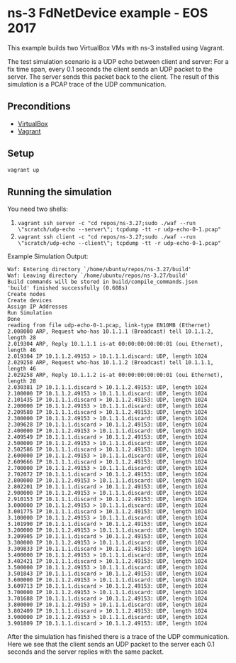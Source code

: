 # ns-3 FdNetDevice example - EOS 2017

This example builds two VirtualBox VMs with ns-3 installed using Vagrant.

The test simulation scenario is a UDP echo between client and server: For a fix time span, every 0.1 seconds the client sends an UDP packet to the server. The server sends this packet back to the client. The result of this simulation is a PCAP trace of the UDP communication.

## Preconditions
* [VirtualBox](https://www.virtualbox.org/)
* [Vagrant](https://www.vagrantup.com/)

## Setup
```bash
vagrant up
```

## Running the simulation
You need two shells:
1. `vagrant ssh server -c "cd repos/ns-3.27;sudo ./waf --run \"scratch/udp-echo --server\"; tcpdump -tt -r udp-echo-0-1.pcap"`
2. `vagrant ssh client -c "cd repos/ns-3.27;sudo ./waf --run \"scratch/udp-echo --client\"; tcpdump -tt -r udp-echo-0-1.pcap"`

Example Simulation Output:
```
Waf: Entering directory `/home/ubuntu/repos/ns-3.27/build'
Waf: Leaving directory `/home/ubuntu/repos/ns-3.27/build'
Build commands will be stored in build/compile_commands.json
'build' finished successfully (0.608s)
Create nodes
Create devices
Assign IP Addresses
Run Simulation
Done
reading from file udp-echo-0-1.pcap, link-type EN10MB (Ethernet)
2.008000 ARP, Request who-has 10.1.1.1 (Broadcast) tell 10.1.1.2, length 28
2.019304 ARP, Reply 10.1.1.1 is-at 00:00:00:00:00:01 (oui Ethernet), length 46
2.019304 IP 10.1.1.2.49153 > 10.1.1.1.discard: UDP, length 1024
2.029258 ARP, Request who-has 10.1.1.2 (Broadcast) tell 10.1.1.1, length 46
2.029258 ARP, Reply 10.1.1.2 is-at 00:00:00:00:00:01 (oui Ethernet), length 28
2.030381 IP 10.1.1.1.discard > 10.1.1.2.49153: UDP, length 1024
2.100000 IP 10.1.1.2.49153 > 10.1.1.1.discard: UDP, length 1024
2.101435 IP 10.1.1.1.discard > 10.1.1.2.49153: UDP, length 1024
2.200000 IP 10.1.1.2.49153 > 10.1.1.1.discard: UDP, length 1024
2.209580 IP 10.1.1.1.discard > 10.1.1.2.49153: UDP, length 1024
2.300000 IP 10.1.1.2.49153 > 10.1.1.1.discard: UDP, length 1024
2.309628 IP 10.1.1.1.discard > 10.1.1.2.49153: UDP, length 1024
2.400000 IP 10.1.1.2.49153 > 10.1.1.1.discard: UDP, length 1024
2.409549 IP 10.1.1.1.discard > 10.1.1.2.49153: UDP, length 1024
2.500000 IP 10.1.1.2.49153 > 10.1.1.1.discard: UDP, length 1024
2.502586 IP 10.1.1.1.discard > 10.1.1.2.49153: UDP, length 1024
2.600000 IP 10.1.1.2.49153 > 10.1.1.1.discard: UDP, length 1024
2.609666 IP 10.1.1.1.discard > 10.1.1.2.49153: UDP, length 1024
2.700000 IP 10.1.1.2.49153 > 10.1.1.1.discard: UDP, length 1024
2.702072 IP 10.1.1.1.discard > 10.1.1.2.49153: UDP, length 1024
2.800000 IP 10.1.1.2.49153 > 10.1.1.1.discard: UDP, length 1024
2.802201 IP 10.1.1.1.discard > 10.1.1.2.49153: UDP, length 1024
2.900000 IP 10.1.1.2.49153 > 10.1.1.1.discard: UDP, length 1024
2.910153 IP 10.1.1.1.discard > 10.1.1.2.49153: UDP, length 1024
3.000000 IP 10.1.1.2.49153 > 10.1.1.1.discard: UDP, length 1024
3.001775 IP 10.1.1.1.discard > 10.1.1.2.49153: UDP, length 1024
3.100000 IP 10.1.1.2.49153 > 10.1.1.1.discard: UDP, length 1024
3.101990 IP 10.1.1.1.discard > 10.1.1.2.49153: UDP, length 1024
3.200000 IP 10.1.1.2.49153 > 10.1.1.1.discard: UDP, length 1024
3.209905 IP 10.1.1.1.discard > 10.1.1.2.49153: UDP, length 1024
3.300000 IP 10.1.1.2.49153 > 10.1.1.1.discard: UDP, length 1024
3.309833 IP 10.1.1.1.discard > 10.1.1.2.49153: UDP, length 1024
3.400000 IP 10.1.1.2.49153 > 10.1.1.1.discard: UDP, length 1024
3.402421 IP 10.1.1.1.discard > 10.1.1.2.49153: UDP, length 1024
3.500000 IP 10.1.1.2.49153 > 10.1.1.1.discard: UDP, length 1024
3.501843 IP 10.1.1.1.discard > 10.1.1.2.49153: UDP, length 1024
3.600000 IP 10.1.1.2.49153 > 10.1.1.1.discard: UDP, length 1024
3.609713 IP 10.1.1.1.discard > 10.1.1.2.49153: UDP, length 1024
3.700000 IP 10.1.1.2.49153 > 10.1.1.1.discard: UDP, length 1024
3.701688 IP 10.1.1.1.discard > 10.1.1.2.49153: UDP, length 1024
3.800000 IP 10.1.1.2.49153 > 10.1.1.1.discard: UDP, length 1024
3.802409 IP 10.1.1.1.discard > 10.1.1.2.49153: UDP, length 1024
3.900000 IP 10.1.1.2.49153 > 10.1.1.1.discard: UDP, length 1024
3.901809 IP 10.1.1.1.discard > 10.1.1.2.49153: UDP, length 1024
```

After the simulation has finished there is a trace of the UDP communication. Here we see that the client sends an UDP packet to the server each 0.1 seconds and the server replies with the same packet.